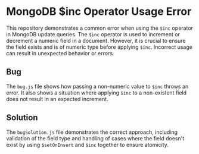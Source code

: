 # MongoDB $inc Operator Usage Error
This repository demonstrates a common error when using the `$inc` operator in MongoDB update queries.
The `$inc` operator is used to increment or decrement a numeric field in a document.  However, it is crucial to ensure the field exists and is of numeric type before applying `$inc`. Incorrect usage can result in unexpected behavior or errors.

## Bug
The `bug.js` file shows how passing a non-numeric value to `$inc` throws an error. It also shows a situation where applying `$inc` to a non-existent field does not result in an expected increment. 

## Solution
The `bugSolution.js` file demonstrates the correct approach, including validation of the field type and handling of cases where the field doesn't exist by using `$setOnInsert` and `$inc` together to ensure atomicity.
